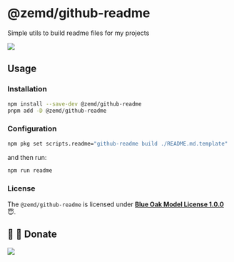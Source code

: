 # @zemd/github-readme

Simple utils to build readme files for my projects


[![](https://img.shields.io/npm/v/@zemd/github-readme?color=%230000ff&labelColor=%23000)](https://www.npmjs.com/package/@zemd/github-readme)


## Usage

### Installation

```bash
npm install --save-dev @zemd/github-readme
pnpm add -D @zemd/github-readme
```

### Configuration

```bash
npm pkg set scripts.readme="github-readme build ./README.md.template"
```

and then run:

```bash
npm run readme
```

### License

The `@zemd/github-readme` is licensed under **[Blue Oak Model License 1.0.0](https://blueoakcouncil.org/license/1.0.0)** 😇.

## 💙 💛 Donate

[![](https://img.shields.io/static/v1?color=blue&label=UNITED24&message=support+Ukraine)](https://u24.gov.ua/)
